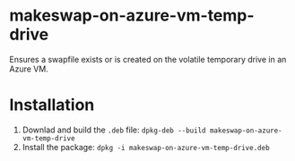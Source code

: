 # makeswap-on-azure-vm-temp-drive
Ensures a swapfile exists or is created on the volatile temporary drive in an Azure VM.

# Installation
 1. Downlad and build the `.deb` file: `dpkg-deb --build makeswap-on-azure-vm-temp-drive`
 2. Install the package: `dpkg -i makeswap-on-azure-vm-temp-drive.deb`
